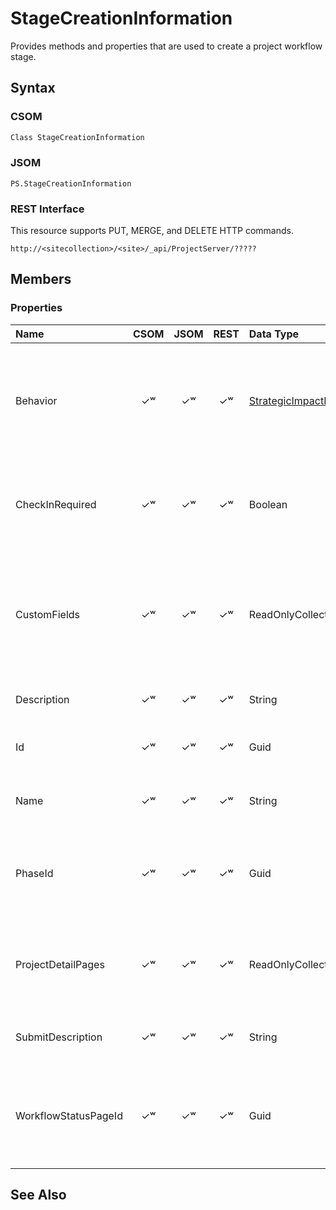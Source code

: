 [comment]: # (Name:StageCreationInformation)
[comment]: # (Type:Object)
[comment]: # (Status:Incomplete)
[comment]: # (GeneratedDate:2016-12-13 02:07:22Z)

# StageCreationInformation

Provides methods and properties that are used to create a project workflow stage.



## Syntax

### CSOM

```C#
Class StageCreationInformation 
```
### JSOM

```
PS.StageCreationInformation
```
### REST Interface

This resource supports PUT, MERGE, and DELETE HTTP commands.

```
http://<sitecollection>/<site>/_api/ProjectServer/?????
```


## Members

### Properties

|**Name**|**CSOM**|**JSOM**|**REST**|**Data Type**|**Description**|
|:-----|:-----:|:-----:|:-----:|:-----|:-----|
|Behavior|&#x2713;&#x02B7;|&#x2713;&#x02B7;|&#x2713;&#x02B7;|[StrategicImpactBehavior](StrategicImpactBehavior.md)|Gets or sets the Strategic Impact value for a project stage; for example, Read Only.|
|CheckInRequired|&#x2713;&#x02B7;|&#x2713;&#x02B7;|&#x2713;&#x02B7;|Boolean|Gets or sets a value that indicates whether project check in is required.|
|CustomFields|&#x2713;&#x02B7;|&#x2713;&#x02B7;|&#x2713;&#x02B7;|ReadOnlyCollection`1|Gets or sets the collection of all the custom fields that have values set for the project stage.|
|Description|&#x2713;&#x02B7;|&#x2713;&#x02B7;|&#x2713;&#x02B7;|String|Gets or sets the stage description.|
|Id|&#x2713;&#x02B7;|&#x2713;&#x02B7;|&#x2713;&#x02B7;|Guid|Gets or sets the GUID of the project stage.|
|Name|&#x2713;&#x02B7;|&#x2713;&#x02B7;|&#x2713;&#x02B7;|String|Gets or sets the name of the project stage.|
|PhaseId|&#x2713;&#x02B7;|&#x2713;&#x02B7;|&#x2713;&#x02B7;|Guid|Gets or sets the GUID for the phase that contains the project stage.|
|ProjectDetailPages|&#x2713;&#x02B7;|&#x2713;&#x02B7;|&#x2713;&#x02B7;|ReadOnlyCollection`1|Gets or sets a collection of project detail pages for the project stage.|
|SubmitDescription|&#x2713;&#x02B7;|&#x2713;&#x02B7;|&#x2713;&#x02B7;|String|Gets or sets the description for submit.|
|WorkflowStatusPageId|&#x2713;&#x02B7;|&#x2713;&#x02B7;|&#x2713;&#x02B7;|Guid|Gets or sets the GUID for the stage workflow status project detail page.|






## See Also
